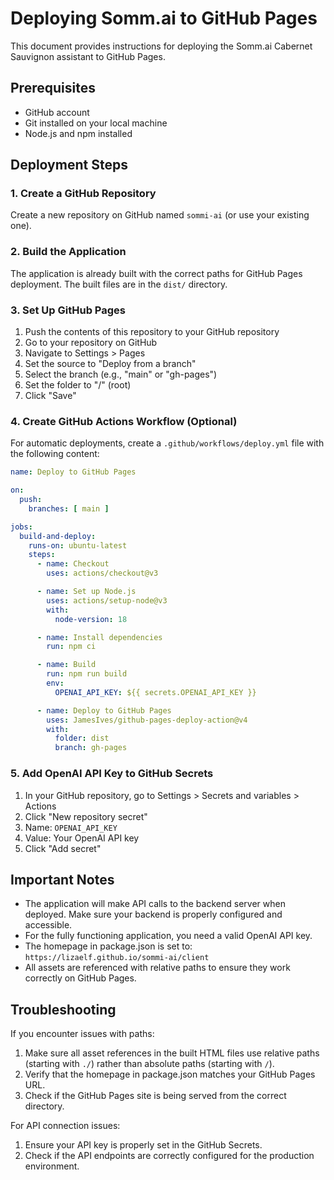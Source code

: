 # Deploying Somm.ai to GitHub Pages

This document provides instructions for deploying the Somm.ai Cabernet Sauvignon assistant to GitHub Pages.

## Prerequisites

- GitHub account
- Git installed on your local machine
- Node.js and npm installed

## Deployment Steps

### 1. Create a GitHub Repository

Create a new repository on GitHub named `sommi-ai` (or use your existing one).

### 2. Build the Application

The application is already built with the correct paths for GitHub Pages deployment. The built files are in the `dist/` directory.

### 3. Set Up GitHub Pages

1. Push the contents of this repository to your GitHub repository
2. Go to your repository on GitHub
3. Navigate to Settings > Pages
4. Set the source to "Deploy from a branch"
5. Select the branch (e.g., "main" or "gh-pages")
6. Set the folder to "/" (root)
7. Click "Save"

### 4. Create GitHub Actions Workflow (Optional)

For automatic deployments, create a `.github/workflows/deploy.yml` file with the following content:

```yaml
name: Deploy to GitHub Pages

on:
  push:
    branches: [ main ]

jobs:
  build-and-deploy:
    runs-on: ubuntu-latest
    steps:
      - name: Checkout
        uses: actions/checkout@v3

      - name: Set up Node.js
        uses: actions/setup-node@v3
        with:
          node-version: 18

      - name: Install dependencies
        run: npm ci

      - name: Build
        run: npm run build
        env:
          OPENAI_API_KEY: ${{ secrets.OPENAI_API_KEY }}

      - name: Deploy to GitHub Pages
        uses: JamesIves/github-pages-deploy-action@v4
        with:
          folder: dist
          branch: gh-pages
```

### 5. Add OpenAI API Key to GitHub Secrets

1. In your GitHub repository, go to Settings > Secrets and variables > Actions
2. Click "New repository secret"
3. Name: `OPENAI_API_KEY`
4. Value: Your OpenAI API key
5. Click "Add secret"

## Important Notes

- The application will make API calls to the backend server when deployed. Make sure your backend is properly configured and accessible.
- For the fully functioning application, you need a valid OpenAI API key.
- The homepage in package.json is set to: `https://lizaelf.github.io/sommi-ai/client`
- All assets are referenced with relative paths to ensure they work correctly on GitHub Pages.

## Troubleshooting

If you encounter issues with paths:
1. Make sure all asset references in the built HTML files use relative paths (starting with `./`) rather than absolute paths (starting with `/`).
2. Verify that the homepage in package.json matches your GitHub Pages URL.
3. Check if the GitHub Pages site is being served from the correct directory.

For API connection issues:
1. Ensure your API key is properly set in the GitHub Secrets.
2. Check if the API endpoints are correctly configured for the production environment.